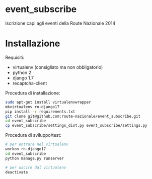event_subscribe
==================
Iscrizione capi agli eventi della Route Nazionale 2014


Installazione
=============
Requisiti:

* virtualenv (consigliato ma non obbligatorio)
* python 2
* django 1.7
* recaptcha-client

Procedura di installazione:

```sh
sudo apt-get install virtualenvwrapper
mkvirtualenv rn-django17
pip install -r requirements.txt
git clone git@github.com:route-nazionale/event_subscribe.git
cd event_subscribe
cp event_subscribe/settings_dist.py event_subscribe/settings.py
```
Procedura di sviluppo/test:

```sh
# per entrare nel virtualenv
workon rn-django17
cd event_subscribe
python manage.py runserver

# per uscire dal virtualenv
deactivate
```
